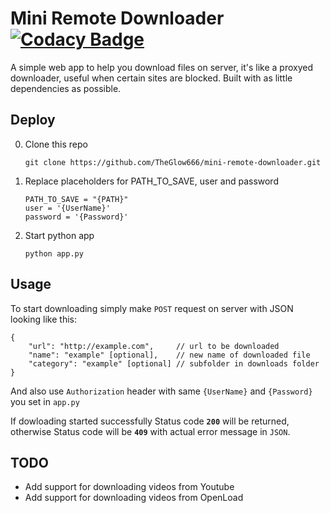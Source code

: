 # Mini Remote Downloader [![Codacy Badge](https://api.codacy.com/project/badge/Grade/661394942cb245c48732f46b255c33b3)](https://www.codacy.com/app/theglow666/mini-remote-downloader?utm_source=github.com&amp;utm_medium=referral&amp;utm_content=TheGlow666/mini-remote-downloader&amp;utm_campaign=Badge_Grade) 
A simple web app to help you download files on server, it's like a proxyed downloader, useful when certain sites are blocked.
Built with as little dependencies as possible.

## Deploy

0. Clone this repo
    ```
    git clone https://github.com/TheGlow666/mini-remote-downloader.git
    ```

1. Replace placeholders for PATH_TO_SAVE,  user and password
    ```
    PATH_TO_SAVE = "{PATH}"
    user = '{UserName}'
    password = '{Password}'
    ```
    
2. Start python app
    ```
    python app.py
    ```
    
## Usage
To start downloading simply make `POST` request on server with JSON looking like this:
```
{
    "url": "http://example.com",     // url to be downloaded
    "name": "example" [optional],    // new name of downloaded file
    "category": "example" [optional] // subfolder in downloads folder
}
``` 
And also use `Authorization` header with same `{UserName}` and `{Password}` you set in `app.py`

If dowloading started successfully Status code **`200`** will be returned, otherwise Status code will be **`409`** with actual error message in `JSON`.

## TODO

- Add support for downloading videos from Youtube
- Add support for downloading videos from OpenLoad
